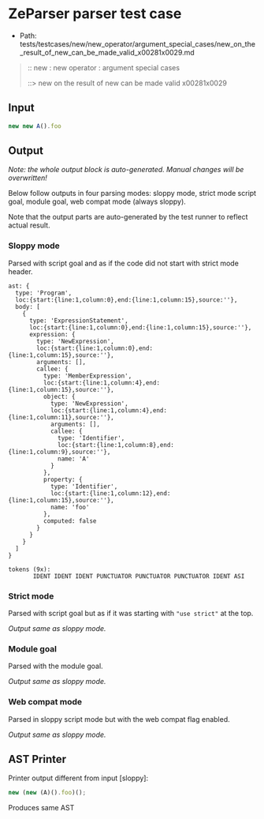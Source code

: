 # ZeParser parser test case

- Path: tests/testcases/new/new_operator/argument_special_cases/new_on_the_result_of_new_can_be_made_valid_x00281x0029.md

> :: new : new operator : argument special cases
>
> ::> new on the result of new can be made valid x00281x0029

## Input

`````js
new new A().foo
`````

## Output

_Note: the whole output block is auto-generated. Manual changes will be overwritten!_

Below follow outputs in four parsing modes: sloppy mode, strict mode script goal, module goal, web compat mode (always sloppy).

Note that the output parts are auto-generated by the test runner to reflect actual result.

### Sloppy mode

Parsed with script goal and as if the code did not start with strict mode header.

`````
ast: {
  type: 'Program',
  loc:{start:{line:1,column:0},end:{line:1,column:15},source:''},
  body: [
    {
      type: 'ExpressionStatement',
      loc:{start:{line:1,column:0},end:{line:1,column:15},source:''},
      expression: {
        type: 'NewExpression',
        loc:{start:{line:1,column:0},end:{line:1,column:15},source:''},
        arguments: [],
        callee: {
          type: 'MemberExpression',
          loc:{start:{line:1,column:4},end:{line:1,column:15},source:''},
          object: {
            type: 'NewExpression',
            loc:{start:{line:1,column:4},end:{line:1,column:11},source:''},
            arguments: [],
            callee: {
              type: 'Identifier',
              loc:{start:{line:1,column:8},end:{line:1,column:9},source:''},
              name: 'A'
            }
          },
          property: {
            type: 'Identifier',
            loc:{start:{line:1,column:12},end:{line:1,column:15},source:''},
            name: 'foo'
          },
          computed: false
        }
      }
    }
  ]
}

tokens (9x):
       IDENT IDENT IDENT PUNCTUATOR PUNCTUATOR PUNCTUATOR IDENT ASI
`````

### Strict mode

Parsed with script goal but as if it was starting with `"use strict"` at the top.

_Output same as sloppy mode._

### Module goal

Parsed with the module goal.

_Output same as sloppy mode._

### Web compat mode

Parsed in sloppy script mode but with the web compat flag enabled.

_Output same as sloppy mode._

## AST Printer

Printer output different from input [sloppy]:

````js
new (new (A)().foo)();
````

Produces same AST
